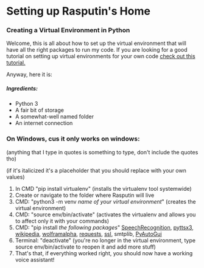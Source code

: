# Setting up Rasputin's Home
### Creating a Virtual Environment in Python

Welcome, this is all about how to set up the virtual environment that will have all the right packages to run my code.
If you are looking for a good tutorial on setting up virtual environments for your own code [check out this tutorial.](https://realpython.com/python-virtual-environments-a-primer/)

Anyway, here it is:

##### Ingredients:
* Python 3
* A fair bit of storage
* A somewhat-well named folder
* An internet connection

### On Windows, cus it only works on windows:
(anything that I type in quotes is something to type, don't include the quotes tho)

(if it's italicized it's a placeholder that you should replace with your own values)
1. In CMD "pip install virtualenv" (installs the virtualenv tool systemwide)
3. Create or navigate to the folder where Rasputin will live
4. CMD: "python3 -m venv *name of your virtual environment*" (creates the virtual environment)
5. CMD: "source env/bin/activate" (activates the virtualenv and allows you to affect only it with your commands)
6. CMD: "pip install *the following packages*" [SpeechRecognition](https://pypi.org/project/SpeechRecognition/), [pyttsx3](https://pypi.org/project/pyttsx3/), [wikipedia](https://pypi.org/project/wikipedia/), [wolframalpha](https://pypi.org/project/wolframalpha/), [requests](https://pypi.org/project/requests/), [ssl](https://pypi.org/project/ssl/), smtplib, [PyAutoGui](https://pypi.org/project/Pyauotogui/)
7. Terminal: "deactivate" (you're no longer in the virtual environment, type source env/bin/activate to reopen it and add more stuff)
8. That's that, if everything worked right, you should now have a working voice assistant!
